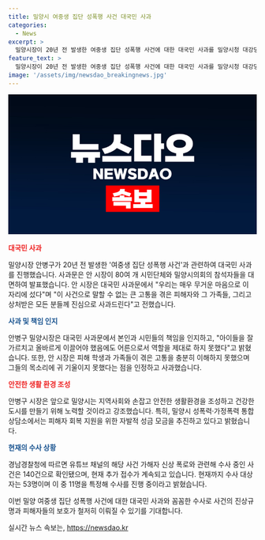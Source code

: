 ```yaml
---
title: 밀양시 여중생 집단 성폭행 사건 대국민 사과
categories:
  - News
excerpt: >
  밀양시장이 20년 전 발생한 여중생 집단 성폭행 사건에 대한 대국민 사과를 밀양시청 대강당에서 발표했다. 안병구 시장은 이 사건으로 이루 말하지 못할 큰 고통을 겪은 피해자와 그 가족들, 그리고 상처받은 모든 분께 진심으로 사과드린다고 고개를 숙였으며, 피해자의 인권 존중과 지원을 약속했다. 현재 경찰은 해당 사건에 대해 140건의 가해자 신상 폭로 등을 수사 중이며, 수사 대상자는 53명 중 11명을 특정해 수사 중이다. 
feature_text: >
  밀양시장이 20년 전 발생한 여중생 집단 성폭행 사건에 대한 대국민 사과를 밀양시청 대강당에서 발표했다. 안병구 시장은 이 사건으로 이루 말하지 못할 큰 고통을 겪은 피해자와 그 가족들, 그리고 상처받은 모든 분께 진심으로 사과드린다고 고개를 숙였으며, 피해자의 인권 존중과 지원을 약속했다. 현재 경찰은 해당 사건에 대해 140건의 가해자 신상 폭로 등을 수사 중이며, 수사 대상자는 53명 중 11명을 특정해 수사 중이다. 
image: '/assets/img/newsdao_breakingnews.jpg'
---
```


<p><img src="/assets/img/newsdao_breakingnews.jpg" alt="koreaapp 속보" /></p>

<p><b><span style="color: #ee2323;">대국민 사과</span></b></p>

<p>밀양시장 안병구가 20년 전 발생한 '여중생 집단 성폭행 사건'과 관련하여 대국민 사과를 진행했습니다. 사과문은 안 시장이 80여 개 시민단체와 밀양시의회의 참석자들을 대면하여 발표했습니다. 안 시장은 대국민 사과문에서 "우리는 매우 무거운 마음으로 이 자리에 섰다"며 "이 사건으로 말할 수 없는 큰 고통을 겪은 피해자와 그 가족들, 그리고 상처받은 모든 분들께 진심으로 사과드린다"고 전했습니다.</p>

<p><b><span style="color: #1a5490;">사과 및 책임 인지</span></b></p>

<p>안병구 밀양시장은 대국민 사과문에서 본인과 시민들의 책임을 인지하고, "아이들을 잘 가르치고 올바르게 이끌어야 했음에도 어른으로서 역할을 제대로 하지 못했다"고 밝혔습니다. 또한, 안 시장은 피해 학생과 가족들이 겪은 고통을 충분히 이해하지 못했으며 그들의 목소리에 귀 기울이지 못했다는 점을 인정하고 사과했습니다.</p>

<p><b><span style="color: #ee2323;">안전한 생활 환경 조성</span></b></p>

<p>안병구 시장은 앞으로 밀양시는 지역사회와 손잡고 안전한 생활환경을 조성하고 건강한 도시를 만들기 위해 노력할 것이라고 강조했습니다. 특히, 밀양시 성폭력·가정폭력 통합상담소에서는 피해자 회복 지원을 위한 자발적 성금 모금을 추진하고 있다고 밝혔습니다.</p>

<p><b><span style="color: #1a5490;">현재의 수사 상황</span></b></p>

<p>경남경찰청에 따르면 유튜브 채널의 해당 사건 가해자 신상 폭로와 관련해 수사 중인 사건은 140건으로 확인됐으며, 현재 추가 접수가 계속되고 있습니다. 현재까지 수사 대상자는 53명이며 이 중 11명을 특정해 수사를 진행 중이라고 밝혔습니다.</p>

<p>이번 밀양 여중생 집단 성폭행 사건에 대한 대국민 사과와 꼼꼼한 수사로 사건의 진상규명과 피해자들의 보호가 철저히 이뤄질 수 있기를 기대합니다.</p>
실시간 뉴스 속보는, <a href="https://newsdao.kr" rel="dofollow">https://newsdao.kr</a>


